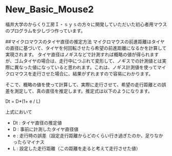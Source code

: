 # New_Basic_Mouse2

福井大学のからくり工房Ｉ・ｓｙｓの方々に開発していただいた初心者用マウスのプログラムを少しづつ作っています。

##マイクロマウスのタイヤ直径の推定方法
マイクロマウスの前進距離はタイヤの直径に基づいて、タイヤを何回転させたら希望の前進距離になるかを計算して実現されます。
タイヤ直径はノギスなどで計測すれば概略の値が得られますが、ゴムタイヤの場合は、走行中につぶれて変形して、ノギスでの計測値とは実際に異なった値になっていると思われます。これは、ノギス計測値を使ってマイクロマウスを走行させた場合に、結果がずれますので容易にわかります。

そこで、概略の値を使って計算して、実際に走行させて、希望の走行距離との誤差を測定して、真の直径を推定します。推定式は以下のようになります。

Dt = D*(1+ e / L)

上式において

- Dt : タイヤ直径の推定値
- D  : 事前に計測したタイヤ直径値
- e  : 走行時の誤差（設定走行距離からどのくらい行き過ぎたのか、足りなかったらマイナス
- L  : 設定した走行距離（この距離を走ると考えて走行させた値）

